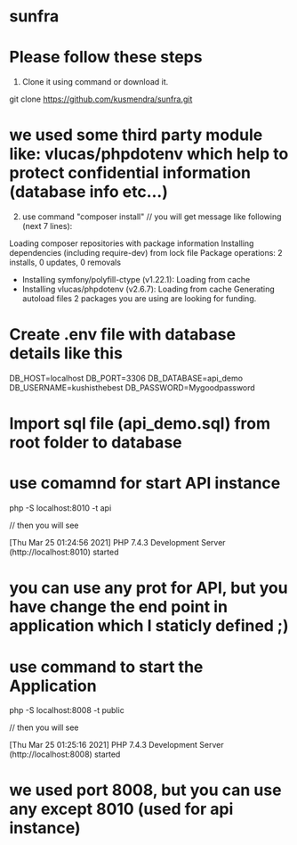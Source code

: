 # sunfra

# Please follow these steps

1. Clone it using command or download it.

git clone https://github.com/kusmendra/sunfra.git

# we used some third party module like: vlucas/phpdotenv which help to protect confidential information (database info etc...)

2. use command "composer install"  // you will get message like following (next 7 lines):

Loading composer repositories with package information
Installing dependencies (including require-dev) from lock file
Package operations: 2 installs, 0 updates, 0 removals
  - Installing symfony/polyfill-ctype (v1.22.1): Loading from cache
  - Installing vlucas/phpdotenv (v2.6.7): Loading from cache
Generating autoload files
2 packages you are using are looking for funding.


# Create .env file with database details like this

DB_HOST=localhost
DB_PORT=3306
DB_DATABASE=api_demo
DB_USERNAME=kushisthebest
DB_PASSWORD=Mygoodpassword




# Import sql file (api_demo.sql) from root folder to database


# use comamnd for start API instance

php -S localhost:8010 -t api           

// then you will see

[Thu Mar 25 01:24:56 2021] PHP 7.4.3 Development Server (http://localhost:8010) started

# you can use any prot for API, but you have change the end point in application which I staticly defined ;)

# use command to start the Application 

php -S localhost:8008 -t public 

// then you will see

[Thu Mar 25 01:25:16 2021] PHP 7.4.3 Development Server (http://localhost:8008) started

# we used port 8008, but you can use any except 8010 (used for api instance)

